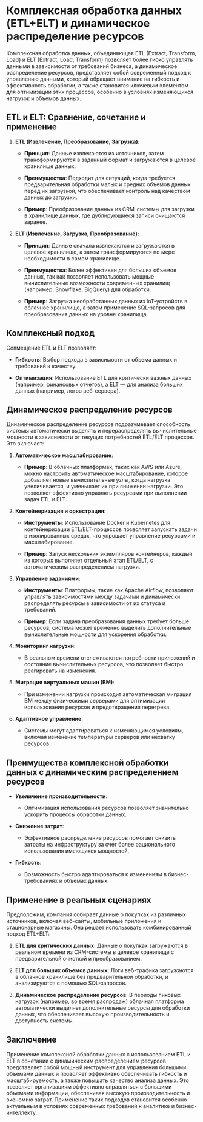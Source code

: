 # Комплексная обработка данных (ETL+ELT) и динамическое распределение ресурсов

Комплексная обработка данных, объединяющая ETL (Extract, Transform, Load) и ELT (Extract, Load, Transform) позволяет более гибко управлять данными в зависимости от требований бизнеса, а динамическое распределение ресурсов, представляет собой современный подход к управлению данными, который обращает внимание на гибкость и эффективность обработки, а также становится ключевым элементом для оптимизации этих процессов, особенно в условиях изменяющихся нагрузок и объемов данных.

## ETL и ELT: Сравнение, сочетание и применение

1.  **ETL (Извлечение, Преобразование, Загрузка)**:

    -   **Принцип**: Данные извлекаются из источников, затем трансформируются в заданный формат и загружаются в целевое хранилище данных.

    -   **Преимущества**: Подходит для ситуаций, когда требуется предварительная обработки малых и средних объемов данных перед их загрузкой, что обеспечивает контроль над качеством данных до загрузки.

    -   **Пример**: Преобразование данных из CRM-системы для загрузки в хранилище данных, где дублирующиеся записи очищаются заранее.

2.  **ELT (Извлечение, Загрузка, Преобразование)**:

    -   **Принцип**: Данные сначала извлекаются и загружаются в целевое хранилище, а затем трансформируются по мере необходимости в самом хранилище.

    -   **Преимущества**: Более эффективен для больших объемов данных, так как позволяет использовать мощные вычислительные возможности современных хранилищ (например, Snowflake, BigQuery) для обработки.

    -   **Пример**: Загрузка необработанных данных из IoT-устройств в облачное хранилище, а затем применение SQL-запросов для преобразования данных на уровне хранилища.

## Комплексный подход

Совмещение ETL и ELT позволяет:

-   **Гибкость**: Выбор подхода в зависимости от объема данных и требований к качеству.

-   **Оптимизация**: Использование ETL для критически важных данных (например, финансовых отчетов), а ELT — для анализа больших данных (например, логов веб-сервера).

## Динамическое распределение ресурсов

Динамическое распределение ресурсов подразумевает способность системы автоматически выделять и перераспределять вычислительные мощности в зависимости от текущих потребностей ETL/ELT процессов. Это включает:

1.  **Автоматическое масштабирование**:
    
    -   **Пример**: В облачных платформах, таких как AWS или Azure, можно настроить автоматическое масштабирование, которое добавляет новые вычислительные узлы, когда нагрузка увеличивается, и уменьшает их при снижении нагрузки. Это позволяет эффективно управлять ресурсами при выполнении задач ETL и ELT.

2.  **Контейнеризация и оркестрация**:
    
    -   **Инструменты**: Использование Docker и Kubernetes для контейнеризации ETL/ELT-процессов позволяет запускать задачи в изолированных средах, что упрощает управление ресурсами и масштабирование.

    -   **Пример**: Запуск нескольких экземпляров контейнеров, каждый из которых выполняет отдельный этап ETL/ELT, с автоматическим распределением нагрузки.

3.  **Управление заданиями**:
    
    -   **Инструменты**: Платформы, такие как Apache Airflow, позволяют управлять зависимостями между задачами и динамически распределять ресурсы в зависимости от их статуса и требований.

    -   **Пример**: Если задача преобразования данных требует больше ресурсов, система может временно выделить дополнительные вычислительные мощности для ускорения обработки.

4.  **Мониторинг нагрузки**:
    
    -   В реальном времени отслеживаются потребности приложений и состояние вычислительных ресурсов, что позволяет быстро реагировать на изменения.
    
5.  **Миграция виртуальных машин (ВМ)**:
    
    -   При изменении нагрузки происходит автоматическая миграция ВМ между физическими серверами для оптимизации использования ресурсов и предотвращения перегрева.
    
6.  **Адаптивное управление**:
  
    -   Системы могут адаптироваться к изменяющимся условиям, включая изменение температуры серверов или нехватку ресурсов.

## Преимущества комплексной обработки данных с динамическим распределением ресурсов

-   **Увеличение производительности**:
    
    -   Оптимизация использования ресурсов позволяет значительно ускорить процессы обработки данных.
    
-   **Снижение затрат**:
    
    -   Эффективное распределение ресурсов помогает снизить затраты на инфраструктуру за счет более рационального использования имеющихся мощностей.
    
-   **Гибкость**:
 
    -   Возможность быстро адаптироваться к изменениям в бизнес-требованиях и объемах данных.

## Применение в реальных сценариях

Предположим, компания собирает данные о покупках из различных источников, включая веб-сайты, мобильные приложения и стационарные магазины. Она решает использовать комбинированный подход ETL+ELT:

1.  **ETL для критических данных**: Данные о покупках загружаются в реальном времени из CRM-системы в целевое хранилище с предварительной очисткой и преобразованием.

2.  **ELT для больших объемов данных**: Логи веб-трафика загружаются в облачное хранилище без предварительной обработки, и анализируются с помощью SQL-запросов.

3.  **Динамическое распределение ресурсов**: В периоды пиковых нагрузок (например, во время распродаж) облачная платформа автоматически выделяет дополнительные ресурсы для обработки данных, что обеспечивает высокую производительность и доступность системы.

## Заключение

Применение комплексной обработки данных с использованием ETL и ELT в сочетании с динамическим распределением ресурсов представляет собой мощный инструмент для управления большими объемами данных и позволяет эффективно обеспечивать гибкость и масштабируемость, а также повышать качество анализа данных. Это позволяет организациям эффективно справляться с большими объемами информации, обеспечивая высокую производительность и экономию затрат. Применение таких подходов становится особенно актуальным в условиях современных требований к аналитике и бизнес-интеллекту.